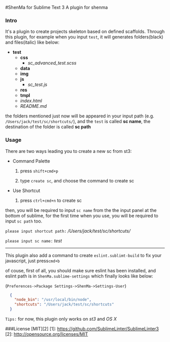 #ShenMa for Sublime Text 3
A plugin for shenma

### Intro
It's a plugin to create projects skeleton based on defined scaffolds. Through this plugin, for example when you input `test`, it will generates folders(black) and files(italic) like below: 
* **test**
    - **css**
        - *sc_advanced_test.scss*
    - **data**
    - **img**
    - **js**
        - *sc_test.js*
    - **res**
    - **tmpl**
    - *index.html*
    - *README.md*

the folders mentioned just now  will be appeared in your input path  (e.g. `/Users/jack/test/sc/shortcuts/`), and the `test` is called **sc name**, the destination of the folder is called **sc path**

### Usage
There are two ways leading you to create a new sc from st3:
* Command Palette

    1. press `shift+cmd+p` 
    
    2. type `create sc`, and choose the command to create sc

* Use Shortcut

    1. press `ctrl+cmd+n` to create sc

then, you will be required to input `sc name` from the the input panel at the bottom of sublime, for the first time when you use, you will be required to input `sc path` too.

`please input shortcut path:` */Users/jack/test/sc/shortcuts/*

`please input sc name:` *test*

---

This plugin also add a command to create `eslint.sublimt-build` to fix your javascript, just press`cmd+b`

of couse, first of all, you should make sure eslint has been installed, and eslint path is in `ShenMa.sublime-settings` which finally looks like below:

(`Preferences->Package Settings->ShenMa->Settings-User`)

```json
  {
    "node_bin": "/usr/local/bin/node",
    "shortcuts": "/Users/jack/test/sc/shortcuts"
  }

```

`Tips:` for now,  this plugin only works on *st3* and *OS X*

###License
[MIT][2]
[1]: https://github.com/SublimeLinter/SublimeLinter3
[2]: http://opensource.org/licenses/MIT

